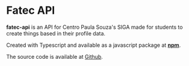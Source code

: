 # Fatec API


**fatec-api** is an API for Centro Paula Souza's SIGA made for students to create things based in their profile data.

Created with Typescript and available as a javascript package at [**npm**](https://www.npmjs.com/package/fatec-api).

The source code is available at [Github](https://github.com/filipemeneses/fatec-api).

